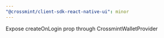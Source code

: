 ```yaml
---
"@crossmint/client-sdk-react-native-ui": minor
---
```


Expose createOnLogin prop through CrossmintWalletProvider
